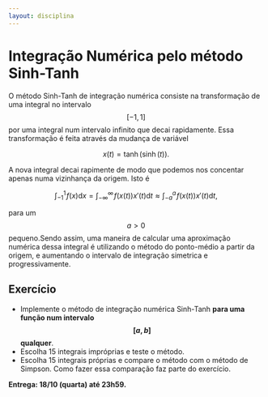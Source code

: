 ```yaml
---
layout: disciplina
---
```


# Integração Numérica pelo método Sinh-Tanh

O método Sinh-Tanh de integração numérica consiste na transformação de uma
integral no intervalo $$[-1,1]$$ por uma integral num intervalo infinito que
decai rapidamente.
Essa transformação é feita através da mudança de variável

$$ x(t) = \tanh(\sinh(t)). $$

A nova integral decai rapimente de modo que podemos nos concentar apenas numa
vizinhança da origem.
Isto é

$$ \int _ {-1}^1\! f(x)\mbox{d}x
= \int _ {-\infty}^{\infty}\! f(x(t)) x'(t) \mbox{d} t
\approx \int _ {-a}^{a}\! f(x(t)) x'(t) \mbox{d} t,
$$

para um $$ a > 0$$ pequeno.Sendo assim, uma maneira de calcular uma aproximação
numérica dessa integral é utilizando o método do ponto-médio a partir da origem,
e aumentando o intervalo de integração simetrica e progressivamente.

## Exercício

- Implemente o método de integração numérica Sinh-Tanh **para uma função num
   intervalo $$[a,b]$$ qualquer**.
- Escolha 15 integrais impróprias e teste o método.
- Escolha 15 integrais próprias e compare o método com o método de Simpson.
   Como fazer essa comparação faz parte do exercício.

**Entrega: 18/10 (quarta) até 23h59.**
